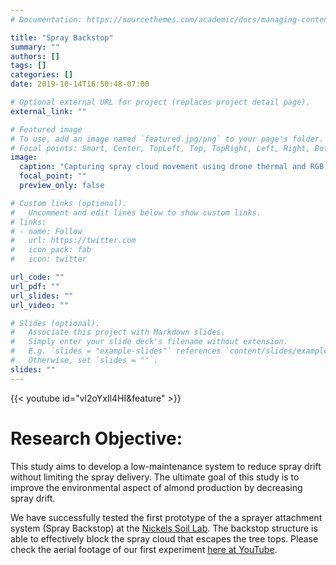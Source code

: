 ```yaml
---
# Documentation: https://sourcethemes.com/academic/docs/managing-content/

title: "Spray Backstop"
summary: ""
authors: []
tags: []
categories: []
date: 2019-10-14T16:50:48-07:00

# Optional external URL for project (replaces project detail page).
external_link: ""

# Featured image
# To use, add an image named `featured.jpg/png` to your page's folder.
# Focal points: Smart, Center, TopLeft, Top, TopRight, Left, Right, BottomLeft, Bottom, BottomRight.
image:
  caption: "Capturing spray cloud movement using drone thermal and RGB videos from three angles"
  focal_point: ""
  preview_only: false

# Custom links (optional).
#   Uncomment and edit lines below to show custom links.
# links:
# - name: Follow
#   url: https://twitter.com
#   icon_pack: fab
#   icon: twitter

url_code: ""
url_pdf: ""
url_slides: ""
url_video: ""

# Slides (optional).
#   Associate this project with Markdown slides.
#   Simply enter your slide deck's filename without extension.
#   E.g. `slides = "example-slides"` references `content/slides/example-slides.md`.
#   Otherwise, set `slides = ""`.
slides: ""
---
```


{{< youtube id="vl2oYxIl4HI&feature" >}}

# Research Objective:

This study aims to develop a low-maintenance system to reduce spray drift without limiting the spray delivery. The ultimate goal of this study is to improve the environmental aspect of almond production by decreasing spray drift. 

We have successfully tested the first prototype of the a sprayer attachment system (Spray Backstop) at the [Nickels Soil Lab](http://cecolusa.ucanr.edu/Pomology/). The backstop structure is able to effectively block the spray cloud that escapes the tree tops. Please check the aerial footage of our first experiment [here at YouTube](https://www.youtube.com/watch?time_continue=2&v=vl2oYxIl4HI&feature=emb_logo). 

